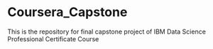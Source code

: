 # Coursera_Capstone
This is the repository for final capstone project of IBM Data Science Professional Certificate Course
